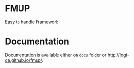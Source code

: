 FMUP
====

Easy to handle Framework

Documentation
=============

Documentation is available either on `docs` folder or http://logi-ce.github.io/fmup/.